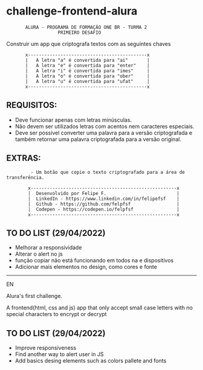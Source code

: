# challenge-frontend-alura
<!--
Primeiro desafio da Alura

Um app frontend que vai encriptografar e descriptografar frases.
-->


           ALURA - PROGRAMA DE FORMAÇÃO ONE BR - TURMA 2
                       PRIMEIRO DESAFIO 
  
  Construir um app que criptografa textos com as seguintes chaves
  
           x--------------------------------------------x
           |   A letra "a" é convertida para "ai"       |
           |   A letra "e" é convertida para "enter"    |
           |   A letra "i" é convertida para "imes"     |
           |   A letra "o" é convertida para "ober"     |
           |   A letra "u" é convertida para "ufat"     |   
           x--------------------------------------------x
  
 ## REQUISITOS:
- Deve funcionar apenas com letras minúsculas.
- Não devem ser utilizados letras com acentos nem caracteres especiais.
- Deve ser possível converter uma palavra para a versão criptografada e também retornar uma palavra criptografada para a versão original.
 ## EXTRAS:
             - Um botão que copie o texto criptografado para a área de transferência.
  
            x------------------------------------------------------x
            |  Desenvolvido por Felipe F.                          |
            |  LinkedIn - https://www.linkedin.com/in/felipefsf    |
            |  Github - https://github.com/felpfsf                 |
            |  Codepen - https://codepen.io/felpfsf                | 
            x------------------------------------------------------x
 
 
## TO DO LIST (29/04/2022)
- Melhorar a responsividade
- Alterar o alert no js
- função copiar não está funcionando em todos na e dispositivos
- Adicionar mais elementos no design, como cores e fonte

----------------------------------------------------------------

EN

Alura's first challenge.

A frontend(html, css and js) app that only accept small case letters with no special characters to encrypt or decrypt

## TO DO LIST (29/04/2022)
- Improve responsiveness
- Find another way to alert user in JS
- Add basics desing elements such as colors pallete and fonts


